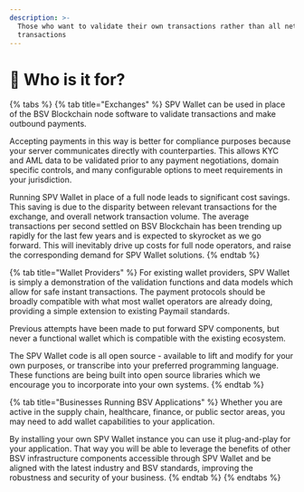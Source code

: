 ```yaml
---
description: >-
  Those who want to validate their own transactions rather than all network
  transactions
---
```


# 👥 Who is it for?

{% tabs %}
{% tab title="Exchanges" %}
SPV Wallet can be used in place of the BSV Blockchain node software to validate transactions and make outbound payments.

Accepting payments in this way is better for compliance purposes because your server communicates directly with counterparties. This allows KYC and AML data to be validated prior to any payment negotiations, domain specific controls, and many configurable options to meet requirements in your jurisdiction.

Running SPV Wallet in place of a full node leads to significant cost savings. This saving is due to the disparity between relevant transactions for the exchange, and overall network transaction volume. The average transactions per second settled on BSV Blockchain has been trending up rapidly for the last few years and is expected to skyrocket as we go forward. This will inevitably drive up costs for full node operators, and raise the corresponding demand for SPV Wallet solutions.
{% endtab %}

{% tab title="Wallet Providers" %}
For existing wallet providers, SPV Wallet is simply a demonstration of the validation functions and data models which allow for safe instant transactions. The payment protocols should be broadly compatible with what most wallet operators are already doing, providing a simple extension to existing Paymail standards.&#x20;

Previous attempts have been made to put forward SPV components, but never a functional wallet which is compatible with the existing ecosystem.

The SPV Wallet code is all open source - available to lift and modify for your own purposes, or transcribe into your preferred programming language. These functions are being built into open source libraries which we encourage you to incorporate into your own systems.
{% endtab %}

{% tab title="Businesses Running BSV Applications" %}
Whether you are active in the supply chain, healthcare, finance, or public sector areas, you may need to add wallet capabilities to your application.&#x20;

By installing your own SPV Wallet instance you can use it plug-and-play for your application. That way you will be able to leverage the benefits of other BSV infrastructure components accessible through SPV Wallet and be aligned with the latest industry and BSV standards, improving the robustness and security of your business.
{% endtab %}
{% endtabs %}

&#x20;
